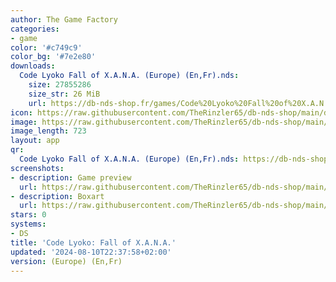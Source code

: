 ```yaml
---
author: The Game Factory
categories:
- game
color: '#c749c9'
color_bg: '#7e2e80'
downloads:
  Code Lyoko Fall of X.A.N.A. (Europe) (En,Fr).nds:
    size: 27855286
    size_str: 26 MiB
    url: https://db-nds-shop.fr/games/Code%20Lyoko%20Fall%20of%20X.A.N.A.%20%28Europe%29%20%28En%2CFr%29.zip
icon: https://raw.githubusercontent.com/TheRinzler65/db-nds-shop/main/docs/assets/images/icons/codelyokoxana.png
image: https://raw.githubusercontent.com/TheRinzler65/db-nds-shop/main/docs/assets/images/icons/codelyokoxana.png
image_length: 723
layout: app
qr:
  Code Lyoko Fall of X.A.N.A. (Europe) (En,Fr).nds: https://db-nds-shop.fr/assets/images/qr/code-lyoko-fall-of-x-a-n-a--europe-enfr-nds.png
screenshots:
- description: Game preview
  url: https://raw.githubusercontent.com/TheRinzler65/db-nds-shop/main/docs/assets/images/screenshots/codelyokoxana/codelyokoxana.png
- description: Boxart
  url: https://raw.githubusercontent.com/TheRinzler65/db-nds-shop/main/docs/assets/images/boxart/Code%20LyokoFall%20of%20X.A.N.A.%20(Europe)%20(En%2CFr).nds.png
stars: 0
systems:
- DS
title: 'Code Lyoko: Fall of X.A.N.A.'
updated: '2024-08-10T22:37:58+02:00'
version: (Europe) (En,Fr)
---
```

